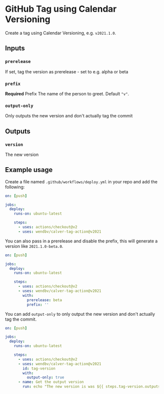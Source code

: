 # GitHub Tag using Calendar Versioning

Create a tag using Calendar Versioning, e.g. `v2021.1.0`.

## Inputs

### `prerelease`
If set, tag the version as prerelease - set to e.g. alpha or beta

### `prefix`
**Required** Prefix The name of the person to greet. Default `"v"`.

### `output-only`
Only outputs the new version and don't actually tag the commit


## Outputs

### `version`
The new version

## Example usage
Create a file named `.github/workflows/deploy.yml` in your repo and add the following:

```yml
on: [push]

jobs:
  deploy:
    runs-on: ubuntu-latest

    steps:
      - uses: actions/checkout@v2
      - uses: wendbv/calver-tag-action@v2021
```

You can also pass in a prerelease and disable the prefix, this will generate a version like `2021.1.0-beta.0`.
```yml
on: [push]

jobs:
  deploy:
    runs-on: ubuntu-latest

    steps:
      - uses: actions/checkout@v2
      - uses: wendbv/calver-tag-action@v2021
        with:
          prerelease: beta
          prefix: ''
```
You can add `output-only` to only output the new version and don't actually tag the commit.
```yml
on: [push]

jobs:
  deploy:
    runs-on: ubuntu-latest

    steps:
      - uses: actions/checkout@v2
      - uses: wendbv/calver-tag-action@v2021
        id: tag-version
        with:
          output-only: true
      - name: Get the output version
        run: echo "The new version is was ${{ steps.tag-version.outputs.version }}"
```
